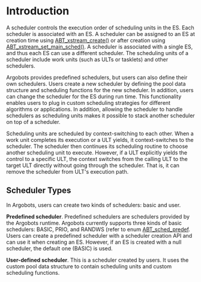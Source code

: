 # Introduction
A scheduler controls the execution order of scheduling units in the ES. Each scheduler is associated with an ES. A scheduler can be assigned to an ES at creation time using [ABT_xstream_create()](https://github.com/pmodels/argobots/wiki/Execution-Stream-(ES)#abt_xstream_create) or after creation using [ABT_xstream_set_main_sched()](https://github.com/pmodels/argobots/wiki/Execution-Stream-(ES)#abt_xstream_set_main_sched). A scheduler is associated with a single ES, and thus each ES can use a different scheduler. The scheduling units of a scheduler include work units (such as ULTs or tasklets) and other schedulers.

Argobots provides predefined schedulers, but users can also define their own schedulers. Users create a new scheduler by defining the pool data structure and scheduling functions for the new scheduler. In addition, users can change the scheduler for the ES during run time. This functionality enables users to plug in custom scheduling strategies for different algorithms or applications. In addition, allowing the scheduler to handle schedulers as scheduling units makes it possible to stack another scheduler on top of a scheduler.

Scheduling units are scheduled by context-switching to each other. When a work unit completes its execution or a ULT yields, it context-switches to the scheduler. The scheduler then continues its scheduling routine to choose another scheduling unit to execute. However, if a ULT explicitly yields the control to a specific ULT, the context switches from the calling ULT to the target ULT directly without going through the scheduler. That is, it can remove the scheduler from ULT's execution path.

## Scheduler Types
In Argobots, users can create two kinds of schedulers: basic and user.

**Predefined scheduler**. Predefined schedulers are schedulers provided by the Argobots runtime. Argobots currently supports three kinds of basic schedulers: BASIC, PRIO, and RANDWS (refer to enum [ABT_sched_predef](https://github.com/pmodels/argobots/wiki/Data-Types#abt_sched_predef). Users can create a predefined scheduler with a scheduler creation API and can use it when creating an ES. However, if an ES is created with a null scheduler, the default one (BASIC) is used.

**User-defined scheduler**. This is a scheduler created by users. It uses the custom pool data structure to contain scheduling units and custom scheduling functions.

